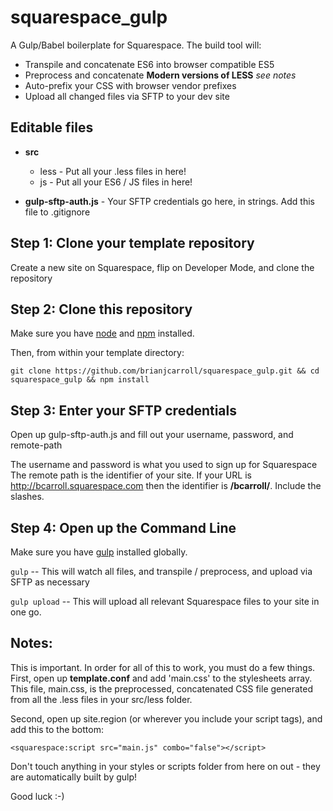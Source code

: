 # squarespace_gulp
A Gulp/Babel boilerplate for Squarespace.  The build tool will:
* Transpile and concatenate ES6 into browser compatible ES5
* Preprocess and concatenate **Modern versions of LESS** *see notes*
* Auto-prefix your CSS with browser vendor prefixes
* Upload all changed files via SFTP to your dev site

## Editable files
* **src** 
  * less - Put all your .less files in here!
  * js - Put all your ES6 / JS files in here!

* **gulp-sftp-auth.js** - Your SFTP credentials go here, in strings. Add this file to .gitignore

## Step 1: Clone your template repository
Create a new site on Squarespace, flip on Developer Mode, and clone the repository

## Step 2: Clone this repository
Make sure you have [node](https://nodejs.org/en/) and [npm](http://blog.npmjs.org/post/85484771375/how-to-install-npm) installed.

Then, from within your template directory:

```git clone https://github.com/brianjcarroll/squarespace_gulp.git && cd squarespace_gulp && npm install```

## Step 3: Enter your SFTP credentials
Open up gulp-sftp-auth.js and fill out your username, password, and remote-path

The username and password is what you used to sign up for Squarespace
The remote path is the identifier of your site. If your URL is http://bcarroll.squarespace.com then the identifier is **/bcarroll/**. Include the slashes.

## Step 4: Open up the Command Line
Make sure you have [gulp](https://www.npmjs.com/package/gulp) installed globally.

`gulp` -- This will watch all files, and transpile / preprocess, and upload via SFTP as necessary

`gulp upload` -- This will upload all relevant Squarespace files to your site in one go.

## Notes:
This is important. In order for all of this to work, you must do a few things.
First, open up **template.conf** and add 'main.css' to the stylesheets array. This file, main.css, is the preprocessed, concatenated CSS file generated from all the .less files in your src/less folder.

Second, open up site.region (or wherever you include your script tags), and add this to the bottom:

```<squarespace:script src="main.js" combo="false"></script>```

Don't touch anything in your styles or scripts folder from here on out - they are automatically built by gulp!

Good luck :-)
